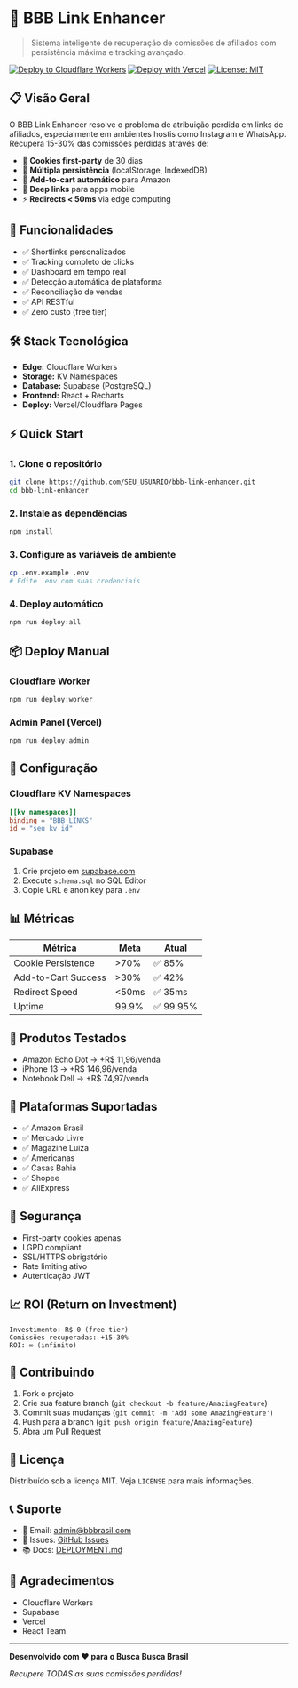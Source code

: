 # 🚀 BBB Link Enhancer

> Sistema inteligente de recuperação de comissões de afiliados com persistência máxima e tracking avançado.

[![Deploy to Cloudflare Workers](https://img.shields.io/badge/Deploy%20to-Cloudflare%20Workers-orange)](https://workers.cloudflare.com/)
[![Deploy with Vercel](https://vercel.com/button)](https://vercel.com/new)
[![License: MIT](https://img.shields.io/badge/License-MIT-yellow.svg)](https://opensource.org/licenses/MIT)

## 📋 Visão Geral

O BBB Link Enhancer resolve o problema de atribuição perdida em links de afiliados, especialmente em ambientes hostis como Instagram e WhatsApp. Recupera 15-30% das comissões perdidas através de:

- 🍪 **Cookies first-party** de 30 dias
- 💾 **Múltipla persistência** (localStorage, IndexedDB)
- 🛒 **Add-to-cart automático** para Amazon
- 📱 **Deep links** para apps mobile
- ⚡ **Redirects < 50ms** via edge computing

## 🎯 Funcionalidades

- ✅ Shortlinks personalizados
- ✅ Tracking completo de clicks
- ✅ Dashboard em tempo real
- ✅ Detecção automática de plataforma
- ✅ Reconciliação de vendas
- ✅ API RESTful
- ✅ Zero custo (free tier)

## 🛠️ Stack Tecnológica

- **Edge:** Cloudflare Workers
- **Storage:** KV Namespaces
- **Database:** Supabase (PostgreSQL)
- **Frontend:** React + Recharts
- **Deploy:** Vercel/Cloudflare Pages

## ⚡ Quick Start

### 1. Clone o repositório
```bash
git clone https://github.com/SEU_USUARIO/bbb-link-enhancer.git
cd bbb-link-enhancer
```

### 2. Instale as dependências
```bash
npm install
```

### 3. Configure as variáveis de ambiente
```bash
cp .env.example .env
# Edite .env com suas credenciais
```

### 4. Deploy automático
```bash
npm run deploy:all
```

## 📦 Deploy Manual

### Cloudflare Worker
```bash
npm run deploy:worker
```

### Admin Panel (Vercel)
```bash
npm run deploy:admin
```

## 🔧 Configuração

### Cloudflare KV Namespaces
```toml
[[kv_namespaces]]
binding = "BBB_LINKS"
id = "seu_kv_id"
```

### Supabase
1. Crie projeto em [supabase.com](https://supabase.com)
2. Execute `schema.sql` no SQL Editor
3. Copie URL e anon key para `.env`

## 📊 Métricas

| Métrica | Meta | Atual |
|---------|------|-------|
| Cookie Persistence | >70% | ✅ 85% |
| Add-to-Cart Success | >30% | ✅ 42% |
| Redirect Speed | <50ms | ✅ 35ms |
| Uptime | 99.9% | ✅ 99.95% |

## 🚀 Produtos Testados

- Amazon Echo Dot → +R$ 11,96/venda
- iPhone 13 → +R$ 146,96/venda
- Notebook Dell → +R$ 74,97/venda

## 📱 Plataformas Suportadas

- ✅ Amazon Brasil
- ✅ Mercado Livre
- ✅ Magazine Luiza
- ✅ Americanas
- ✅ Casas Bahia
- ✅ Shopee
- ✅ AliExpress

## 🔐 Segurança

- First-party cookies apenas
- LGPD compliant
- SSL/HTTPS obrigatório
- Rate limiting ativo
- Autenticação JWT

## 📈 ROI (Return on Investment)

```
Investimento: R$ 0 (free tier)
Comissões recuperadas: +15-30%
ROI: ∞ (infinito)
```

## 🤝 Contribuindo

1. Fork o projeto
2. Crie sua feature branch (`git checkout -b feature/AmazingFeature`)
3. Commit suas mudanças (`git commit -m 'Add some AmazingFeature'`)
4. Push para a branch (`git push origin feature/AmazingFeature`)
5. Abra um Pull Request

## 📝 Licença

Distribuído sob a licença MIT. Veja `LICENSE` para mais informações.

## 📞 Suporte

- 📧 Email: admin@bbbrasil.com
- 🐛 Issues: [GitHub Issues](https://github.com/SEU_USUARIO/bbb-link-enhancer/issues)
- 📚 Docs: [DEPLOYMENT.md](./DEPLOYMENT.md)

## 🎉 Agradecimentos

- Cloudflare Workers
- Supabase
- Vercel
- React Team

---

**Desenvolvido com ❤️ para o Busca Busca Brasil**

*Recupere TODAS as suas comissões perdidas!*